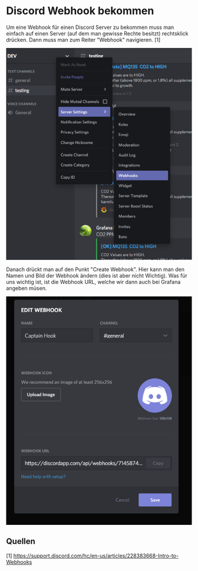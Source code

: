 # Discord Webhook bekommen

Um eine Webhook für einen Discord Server zu bekommen muss man einfach auf einen Server (auf dem man gewisse Rechte besitzt) rechtsklick drücken. Dann muss man zum Reiter "Webhook" navigieren. [1]

![image-20200525231447092](Discord_Webhook_Bekommen/image-20200525231447092.png)

Danach drückt man auf den Punkt "Create Webhook". Hier kann man den Namen und Bild der Webhook ändern (dies ist aber nicht Wichtig). Was für uns wichtig ist, ist die Webhook URL, welche wir dann auch bei Grafana angeben müsen.

![image-20200525231625332](Discord_Webhook_Bekommen/image-20200525231625332.png)

## Quellen

[1] https://support.discord.com/hc/en-us/articles/228383668-Intro-to-Webhooks